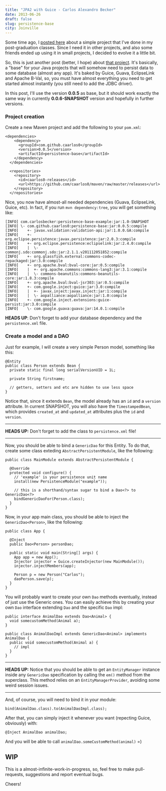 ```yaml
---
title: "JPA2 with Guice - Carlos Alexandro Becker"
date: 2013-06-26
draft: false
slug: persistence-base
city: Joinville
---
```


Some time ago, I [posted here](https://carlosbecker.com/posts/modular-persistence/) about a simple project that I've done in my post-graduation classes. Since I need it in other projects, and also some friends ended up using it in small projects, I decided to evolve it a little bit.

So, this is just another post (better, I hope) about [that project](https://github.com/caarlos0/persistence-base). It's basically, a "base" for your Java projects that will somehow need to persist data to some database (almost any app). It's baked by Guice, Guava, EclipseLink and Apache B-Val, so, you must have almost everything you need to get started almost instantly (you still need to add the JDBC driver).

In this post, I'll use the version **0.0.5** as base, but it should work exactly the same way in currently **0.0.6-SNAPSHOT** version and hopefully in further versions.

### Project creation

Create a new Maven project and add the following to your `pom.xml`:

```
<dependencies>
    <dependency>
      <groupId>com.github.caarlos0</groupId>
      <version>0.0.5</version>
      <artifactId>persistence-base</artifactId>
    </dependency>
  </dependencies>

  <repositories>
    <repository>
      <id>caarlos0-releases</id>
      <url>https://github.com/caarlos0/maven/raw/master/releases</url>
    </repository>
  </repositories>
```

Nice, you now have almost-all needed dependencies (Guava, EclipseLink, Guice, etc). In fact, if you run `mvn dependency:tree`, you will get something like:

```
[INFO] com.carlosbecker:persistence-base-example:jar:1.0-SNAPSHOT
[INFO] \- com.github.caarlos0:persistence-base:jar:0.0.5:compile
[INFO]    +- javax.validation:validation-api:jar:1.0.0.GA:compile
[INFO]    +- org.eclipse.persistence:javax.persistence:jar:2.0.3:compile
[INFO]    +- org.eclipse.persistence:eclipselink:jar:2.4.0:compile
[INFO]    |  \- commonj.sdo:commonj.sdo:jar:2.1.1.v201112051852:compile
[INFO]    +- org.glassfish.external:commons-codec-repackaged:jar:3.0:compile
[INFO]    +- org.apache.bval:bval-core:jar:0.5:compile
[INFO]    |  +- org.apache.commons:commons-lang3:jar:3.1:compile
[INFO]    |  \- commons-beanutils:commons-beanutils-core:jar:1.8.3:compile
[INFO]    +- org.apache.bval:bval-jsr303:jar:0.5:compile
[INFO]    +- com.google.inject:guice:jar:3.0:compile
[INFO]    |  +- javax.inject:javax.inject:jar:1:compile
[INFO]    |  \- aopalliance:aopalliance:jar:1.0:compile
[INFO]    +- com.google.inject.extensions:guice-persist:jar:3.0:compile
[INFO]    \- com.google.guava:guava:jar:14.0.1:compile
```

**HEADS UP**: Don't forget to add your database dependency and the `persistence.xml` file.

### Create a model and a DAO

Just for example, I will create a very simple Person model, something like this:

```
@Entity
public class Person extends Bean {
  private static final long serialVersionUID = 1L;

  private String firstname;

  // getters, setters and etc are hidden to use less space
}
```

Notice that, since it extends `Bean`, the model already has an `id` and a `version` attribute. In current SNAPSHOT, you will also have the `TimestampedBean`, which provides `created_at` and `updated_at` attributes plus the `id` and `version`.

---

**HEADS UP:** Don't forget to add the class to `persistence.xml` file!

---

Now, you should be able to bind a `GenericDao` for this Entity. To do that, create some class exteding `AbstractPersistentModule`, like the following:

```
public class MainModule extends AbstractPersistentModule {

  @Override
  protected void configure() {
    // 'example' is your persistence unit name
    install(new PersistenceModule("example"));

    // this is a shorthand/syntax sugar to bind a Dao<?> to GenericDao<?>
    bindGenericDaoFor(Person.class);
  }
}
```

Now, in your app main class, you should be able to inject the `GenericDao<Person>`, like the following:

```
public class App {

  @Inject
  public Dao<Person> personDao;

  public static void main(String[] args) {
    App app = new App();
    Injector injector = Guice.createInjector(new MainModule());
    injector.injectMembers(app);

    Person p = new Person("Carlos");
    daoPerson.save(p);
  }
}
```

You will probably want to create your own `Dao` methods eventually, instead of just use the Generic ones. You can easily achieve this by creating your own `Dao` interface extending `Dao` and the specific `Dao` impl:

```
public interface AnimalDao extends Dao<Animal> {
  void somecustomMethod(Animal a);
}

public class AnimalDaoImpl extends GenericDao<Animal> implements AnimalDao {
  public void somecustomMethod(Animal a) {
    // impl
  }
}
```

---

**HEADS UP:** Notice that you should be able to get an `EntityManager` instance inside any `GenericDao` specification by calling the `em()` method from the superclass. This method relies on an `EntityManagerProvider`, avoiding some weird session issues.

---

And, of course, you will need to bind it in your module:

```
bind(AnimalDao.class).to(AnimalDaoImpl.class);
```

After that, you can simply inject it whenever you want (repecting Guice, obviously) with:

```
@Inject AnimalDao animalDao;
```

And you will be able to call `animalDao.someCustomMethod(animal)` =)

## WIP

This is a almost-infinite-work-in-progress, so, feel free to make pull-requests, suggestions and report eventual bugs.

Cheers!